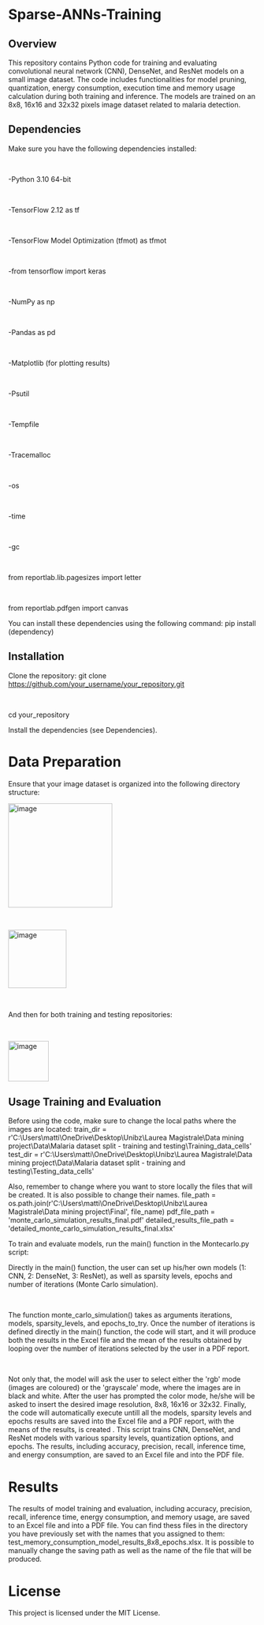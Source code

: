 # Sparse-ANNs-Training

## Overview
This repository contains Python code for training and evaluating convolutional neural network (CNN), DenseNet, and ResNet models on a small image dataset. 
The code includes functionalities for model pruning, quantization, energy consumption, execution time and memory usage calculation during both training and inference. 
The models are trained on an 8x8, 16x16 and 32x32 pixels image dataset related to malaria detection.

## Dependencies
Make sure you have the following dependencies installed:
<p>&nbsp;</p>
-Python 3.10 64-bit
<p>&nbsp;</p>
-TensorFlow 2.12 as tf
<p>&nbsp;</p>
-TensorFlow Model Optimization (tfmot) as tfmot
<p>&nbsp;</p>
-from tensorflow import keras
<p>&nbsp;</p>
-NumPy as np
<p>&nbsp;</p>
-Pandas as pd
<p>&nbsp;</p>
-Matplotlib (for plotting results)
<p>&nbsp;</p>
-Psutil
<p>&nbsp;</p>
-Tempfile
<p>&nbsp;</p>
-Tracemalloc
<p>&nbsp;</p>
-os
<p>&nbsp;</p>
-time
<p>&nbsp;</p>
-gc
<p>&nbsp;</p>
from reportlab.lib.pagesizes import letter
<p>&nbsp;</p>
from reportlab.pdfgen import canvas


You can install these dependencies using the following command:
pip install (dependency)

## Installation
Clone the repository:
git clone https://github.com/your_username/your_repository.git
<p>&nbsp;</p>
cd your_repository

Install the dependencies (see Dependencies).

# Data Preparation
Ensure that your image dataset is organized into the following directory structure:

<img width="211" alt="image" src="https://github.com/MAAntinori/Sparse-ANNs-Training/assets/80471656/a59299e0-02ad-413c-b4f6-6ab10c566e24">
<p>&nbsp;</p>
<img width="118" alt="image" src="https://github.com/MAAntinori/Sparse-ANNs-Training/assets/80471656/0bab0c40-a501-4fae-9e01-cb2071d269e2">
<p>&nbsp;</p>
And then for both training and testing repositories: 
<p>&nbsp;</p>
<img width="82" alt="image" src="https://github.com/MAAntinori/Sparse-ANNs-Training/assets/80471656/9f148749-f1bb-47ea-b85d-b5bb2ff737bb">

## Usage Training and Evaluation
Before using the code, make sure to change the local paths where the images are located: 
train_dir = r'C:\Users\matti\OneDrive\Desktop\Unibz\Laurea Magistrale\Data mining project\Data\Malaria dataset split - training and testing\Training_data_cells'
test_dir = r'C:\Users\matti\OneDrive\Desktop\Unibz\Laurea Magistrale\Data mining project\Data\Malaria dataset split - training and testing\Testing_data_cells'

Also, remember to change where you want to store locally the files that will be created.
It is also possible to change their names.
file_path = os.path.join(r'C:\Users\matti\OneDrive\Desktop\Unibz\Laurea Magistrale\Data mining project\Final', file_name)
pdf_file_path = 'monte_carlo_simulation_results_final.pdf'
detailed_results_file_path = 'detailed_monte_carlo_simulation_results_final.xlsx'

To train and evaluate models, run the main() function in the Montecarlo.py script:

Directly in the main() function, the user can set up his/her own models (1: CNN, 2: DenseNet, 3: ResNet), as well as sparsity levels, epochs and number of iterations (Monte Carlo simulation).
<p>&nbsp;</p>
The function monte_carlo_simulation() takes as arguments iterations, models, sparsity_levels, and epochs_to_try. Once the number of iterations is defined directly in the main() function, the code will start, and it will produce both the results in the Excel file and the mean of the results obtained by looping over the number of iterations selected by the user in a PDF report.
<p>&nbsp;</p>
Not only that, the model will ask the user to select either the 'rgb' mode (images are coloured) or the 'grayscale' mode, where the images are in black and white.
After the user has prompted the color mode, he/she will be asked to insert the desired image resolution, 8x8, 16x16 or 32x32.
Finally, the code will automatically execute untill all the models, sparsity levels and epochs results are saved into the Excel file and a PDF report, with the means of the results, is created .
This script trains CNN, DenseNet, and ResNet models with various sparsity levels, quantization options, and epochs. The results, including accuracy, precision, recall, inference time, and energy consumption, are saved to an Excel file and into the PDF file.


# Results
The results of model training and evaluation, including accuracy, precision, recall, inference time, energy consumption, and memory usage, are saved to an Excel file and into a PDF file. You can find thess files in the directory you have previously set with the names that you assigned to them: 
test_memory_consumption_model_results_8x8_epochs.xlsx.
It is possible to manually change the saving path as well as the name of the file that will be produced.

# License
This project is licensed under the MIT License.
